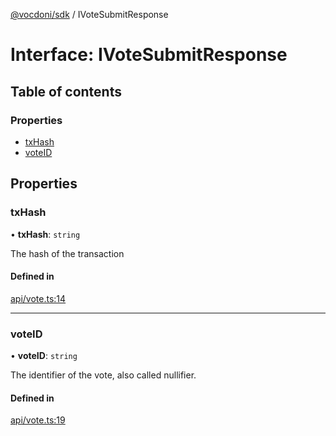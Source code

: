 [@vocdoni/sdk](/sdk) / IVoteSubmitResponse

# Interface: IVoteSubmitResponse

## Table of contents

### Properties

- [txHash](IVoteSubmitResponse#txhash)
- [voteID](IVoteSubmitResponse#voteid)

## Properties

### txHash

• **txHash**: `string`

The hash of the transaction

#### Defined in

[api/vote.ts:14](https://github.com/vocdoni/vocdoni-sdk/blob/66360b95227306027699be0e80826ca7975027a0/src/api/vote.ts#L14)

___

### voteID

• **voteID**: `string`

The identifier of the vote, also called nullifier.

#### Defined in

[api/vote.ts:19](https://github.com/vocdoni/vocdoni-sdk/blob/66360b95227306027699be0e80826ca7975027a0/src/api/vote.ts#L19)
